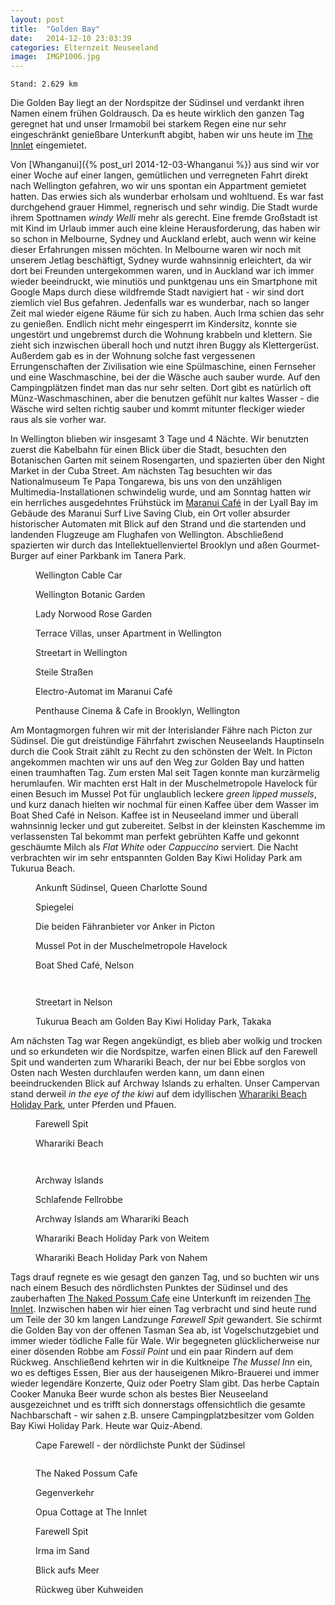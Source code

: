 ```yaml
---
layout: post
title:  "Golden Bay"
date:   2014-12-10 23:03:39
categories: Elternzeit Neuseeland
image:  IMGP1006.jpg
---
```

	Stand: 2.629 km

Die Golden Bay liegt an der Nordspitze der Südinsel und verdankt ihren Namen einem frühen Goldrausch. Da es heute wirklich den ganzen Tag geregnet hat und unser Irmamobil bei starkem Regen eine nur sehr eingeschränkt genießbare Unterkunft abgibt, haben wir uns heute im [The Innlet][theinnlet] eingemietet.

Von [Whanganui]({% post_url 2014-12-03-Whanganui %}) aus sind wir vor einer Woche auf einer langen, gemütlichen und verregneten Fahrt direkt nach Wellington gefahren, wo wir uns spontan ein Appartment gemietet hatten. Das erwies sich als wunderbar erholsam und wohltuend. Es war fast durchgehend grauer Himmel, regnerisch und sehr windig. Die Stadt wurde ihrem Spottnamen *windy Welli* mehr als gerecht. Eine fremde Großstadt ist mit Kind im Urlaub immer auch eine kleine Herausforderung, das haben wir so schon in Melbourne, Sydney und Auckland erlebt, auch wenn wir keine dieser Erfahrungen missen möchten. In Melbourne waren wir noch mit unserem Jetlag beschäftigt, Sydney wurde wahnsinnig erleichtert, da wir dort bei Freunden untergekommen waren, und in Auckland war ich immer wieder beeindruckt, wie minutiös und punktgenau uns ein Smartphone mit Google Maps durch diese wildfremde Stadt navigiert hat - wir sind dort ziemlich viel Bus gefahren. Jedenfalls war es wunderbar, nach so langer Zeit mal wieder eigene Räume für sich zu haben. Auch Irma schien das sehr zu genießen. Endlich nicht mehr eingesperrt im Kindersitz, konnte sie ungestört und ungebremst durch die Wohnung krabbeln und klettern. Sie zieht sich inzwischen überall hoch und nutzt ihren Buggy als Klettergerüst. Außerdem gab es in der Wohnung solche fast vergessenen Errungenschaften der Zivilisation wie eine Spülmaschine, einen Fernseher und eine Waschmaschine, bei der die Wäsche auch sauber wurde. Auf den Campingplätzen findet man das nur sehr selten. Dort gibt es natürlich oft Münz-Waschmaschinen, aber die benutzen gefühlt nur kaltes Wasser - die Wäsche wird selten richtig sauber und kommt mitunter fleckiger wieder raus als sie vorher war.

In Wellington blieben wir insgesamt 3 Tage und 4 Nächte. Wir benutzten zuerst die Kabelbahn für einen Blick über die Stadt, besuchten den Botanischen Garten mit seinem Rosengarten, und spazierten über den Night Market in der Cuba Street. Am nächsten Tag besuchten wir das Nationalmuseum Te Papa Tongarewa, bis uns von den unzähligen Multimedia-Installationen schwindelig wurde, und am Sonntag hatten wir ein herrliches ausgedehntes Frühstück im [Maranui Café][maranui] in der Lyall Bay im Gebäude des Maranui Surf Live Saving Club, ein Ort voller absurder historischer Automaten mit Blick auf den Strand und die startenden und landenden Flugzeuge am Flughafen von Wellington. Abschließend spazierten wir durch das Intellektuellenviertel Brooklyn und aßen Gourmet-Burger auf einer Parkbank im Tanera Park.

<div class="carousel">
<figure>
	<picture>
		<source srcset="/assets/images/phone/IMGP0874.JPG" media="(max-width:320px)">
		<source srcset="/assets/images/tablet/IMGP0874.JPG" media="(max-width:800px)">
		<source srcset="/assets/images/desktop/IMGP0874.JPG" media="(min-width:800px)">
		<img alt="">
	</picture>
	<figcaption>Wellington Cable Car</figcaption>
</figure>
<figure>
	<picture>
		<source srcset="/assets/images/phone/IMGP0876.JPG" media="(max-width:320px)">
		<source srcset="/assets/images/tablet/IMGP0876.JPG" media="(max-width:800px)">
		<source srcset="/assets/images/desktop/IMGP0876.JPG" media="(min-width:800px)">
		<img alt="">
	</picture>
	<figcaption>Wellington Botanic Garden</figcaption>
</figure>
<figure>
	<picture>
		<source srcset="/assets/images/phone/IMGP0885.JPG" media="(max-width:320px)">
		<source srcset="/assets/images/tablet/IMGP0885.JPG" media="(max-width:800px)">
		<source srcset="/assets/images/desktop/IMGP0885.JPG" media="(min-width:800px)">
		<img alt="">
	</picture>
	<figcaption>Lady Norwood Rose Garden</figcaption>
</figure>
<figure>
	<picture>
		<source srcset="/assets/images/phone/IMGP0905.JPG" media="(max-width:320px)">
		<source srcset="/assets/images/tablet/IMGP0905.JPG" media="(max-width:800px)">
		<source srcset="/assets/images/desktop/IMGP0905.JPG" media="(min-width:800px)">
		<img alt="">
	</picture>
	<figcaption>Terrace Villas, unser Apartment in Wellington</figcaption>
</figure>
<figure>
	<picture>
		<source srcset="/assets/images/phone/IMGP0924.JPG" media="(max-width:320px)">
		<source srcset="/assets/images/tablet/IMGP0924.JPG" media="(max-width:800px)">
		<source srcset="/assets/images/desktop/IMGP0924.JPG" media="(min-width:800px)">
		<img alt="">
	</picture>
	<figcaption>Streetart in Wellington</figcaption>
</figure>
<figure>
	<picture>
		<source srcset="/assets/images/phone/IMG_0691.JPG" media="(max-width:320px)">
		<source srcset="/assets/images/tablet/IMG_0691.JPG" media="(max-width:800px)">
		<source srcset="/assets/images/desktop/IMG_0691.JPG" media="(min-width:800px)">
		<img alt="">
	</picture>
	<figcaption>Steile Straßen</figcaption>
</figure>
<figure>
	<picture>
		<source srcset="/assets/images/phone/DSC02199.JPG" media="(max-width:320px)">
		<source srcset="/assets/images/tablet/DSC02199.JPG" media="(max-width:800px)">
		<source srcset="/assets/images/desktop/DSC02199.JPG" media="(min-width:800px)">
		<img alt="">
	</picture>
	<figcaption>Electro-Automat im Maranui Café</figcaption>
</figure>
<figure>
	<picture>
		<source srcset="/assets/images/phone/DSC02210.JPG" media="(max-width:320px)">
		<source srcset="/assets/images/tablet/DSC02210.JPG" media="(max-width:800px)">
		<source srcset="/assets/images/desktop/DSC02210.JPG" media="(min-width:800px)">
		<img alt="">
	</picture>
	<figcaption>Penthause Cinema & Cafe in Brooklyn, Wellington</figcaption>
</figure>
</div>

Am Montagmorgen fuhren wir mit der Interislander Fähre nach Picton zur Südinsel. Die gut dreistündige Fährfahrt zwischen Neuseelands Hauptinseln durch die Cook Strait zählt zu Recht zu den schönsten der Welt. In Picton angekommen machten wir uns auf den Weg zur Golden Bay und hatten einen traumhaften Tag. Zum ersten Mal seit Tagen konnte man kurzärmelig herumlaufen. Wir machten erst Halt in der Muschelmetropole Havelock für einen Besuch im Mussel Pot für unglaublich leckere *green lipped mussels*, und kurz danach hielten wir nochmal für einen Kaffee über dem Wasser im Boat Shed Café in Nelson. Kaffee ist in Neuseeland immer und überall wahnsinnig lecker und gut zubereitet. Selbst in der kleinsten Kaschemme im verlassensten Tal bekommt man perfekt gebrühten Kaffe und gekonnt geschäumte Milch als *Flat White* oder *Cappuccino* serviert. Die Nacht verbrachten wir im sehr entspannten Golden Bay Kiwi Holiday Park am Tukurua Beach.

<div class="carousel">
<figure>
	<picture>
		<source srcset="/assets/images/phone/IMGP0960.JPG" media="(max-width:320px)">
		<source srcset="/assets/images/tablet/IMGP0960.JPG" media="(max-width:800px)">
		<source srcset="/assets/images/desktop/IMGP0960.JPG" media="(min-width:800px)">
		<img alt="">
	</picture>
	<figcaption>Ankunft Südinsel, Queen Charlotte Sound</figcaption>
</figure>
<figure>
	<picture>
		<source srcset="/assets/images/phone/IMGP0965.JPG" media="(max-width:320px)">
		<source srcset="/assets/images/tablet/IMGP0965.JPG" media="(max-width:800px)">
		<source srcset="/assets/images/desktop/IMGP0965.JPG" media="(min-width:800px)">
		<img alt="">
	</picture>
	<figcaption>Spiegelei</figcaption>
</figure>
<figure>
	<picture>
		<source srcset="/assets/images/phone/IMGP0968.JPG" media="(max-width:320px)">
		<source srcset="/assets/images/tablet/IMGP0968.JPG" media="(max-width:800px)">
		<source srcset="/assets/images/desktop/IMGP0968.JPG" media="(min-width:800px)">
		<img alt="">
	</picture>
	<figcaption>Die beiden Fähranbieter vor Anker in Picton</figcaption>
</figure>
<figure>
	<picture>
		<source srcset="/assets/images/phone/DSC02223.JPG" media="(max-width:320px)">
		<source srcset="/assets/images/tablet/DSC02223.JPG" media="(max-width:800px)">
		<source srcset="/assets/images/desktop/DSC02223.JPG" media="(min-width:800px)">
		<img alt="">
	</picture>
	<figcaption>Mussel Pot in der Muschelmetropole Havelock</figcaption>
</figure>
<figure>
	<picture>
		<source srcset="/assets/images/phone/DSC02227.JPG" media="(max-width:320px)">
		<source srcset="/assets/images/tablet/DSC02227.JPG" media="(max-width:800px)">
		<source srcset="/assets/images/desktop/DSC02227.JPG" media="(min-width:800px)">
		<img alt="">
	</picture>
	<figcaption>Boat Shed Café, Nelson</figcaption>
</figure>
<figure>
	<picture>
		<source srcset="/assets/images/phone/IMGP0973.JPG" media="(max-width:320px)">
		<source srcset="/assets/images/tablet/IMGP0973.JPG" media="(max-width:800px)">
		<source srcset="/assets/images/desktop/IMGP0973.JPG" media="(min-width:800px)">
		<img alt="">
	</picture>
</figure>
<figure>
	<picture>
		<source srcset="/assets/images/phone/IMGP0976.JPG" media="(max-width:320px)">
		<source srcset="/assets/images/tablet/IMGP0976.JPG" media="(max-width:800px)">
		<source srcset="/assets/images/desktop/IMGP0976.JPG" media="(min-width:800px)">
		<img alt="">
	</picture>
</figure>
<figure>
	<picture>
		<source srcset="/assets/images/phone/IMGP0985.JPG" media="(max-width:320px)">
		<source srcset="/assets/images/tablet/IMGP0985.JPG" media="(max-width:800px)">
		<source srcset="/assets/images/desktop/IMGP0985.JPG" media="(min-width:800px)">
		<img alt="">
	</picture>
	<figcaption>Streetart in Nelson</figcaption>
</figure>
<figure>
	<picture>
		<source srcset="/assets/images/phone/IMGP1007.JPG" media="(max-width:320px)">
		<source srcset="/assets/images/tablet/IMGP1007.JPG" media="(max-width:800px)">
		<source srcset="/assets/images/desktop/IMGP1007.JPG" media="(min-width:800px)">
		<img alt="">
	</picture>
	<figcaption>Tukurua Beach am Golden Bay Kiwi Holiday Park, Takaka</figcaption>
</figure>
</div>

Am nächsten Tag war Regen angekündigt, es blieb aber wolkig und trocken und so erkundeten wir die Nordspitze, warfen einen Blick auf den Farewell Spit und wanderten zum Wharariki Beach, der nur bei Ebbe sorglos von Osten nach Westen durchlaufen werden kann, um dann einen beeindruckenden Blick auf Archway Islands zu erhalten. Unser Campervan stand derweil *in the eye of the kiwi* auf dem idyllischen [Wharariki Beach Holiday Park][whararikibeachholidaypark], unter Pferden und Pfauen.

<div class="carousel">
<figure>
	<picture>
		<source srcset="/assets/images/phone/IMGP1017.JPG" media="(max-width:320px)">
		<source srcset="/assets/images/tablet/IMGP1017.JPG" media="(max-width:800px)">
		<source srcset="/assets/images/desktop/IMGP1017.JPG" media="(min-width:800px)">
		<img alt="">
	</picture>
	<figcaption>Farewell Spit</figcaption>
</figure>
<figure>
	<picture>
		<source srcset="/assets/images/phone/IMGP1035.JPG" media="(max-width:320px)">
		<source srcset="/assets/images/tablet/IMGP1035.JPG" media="(max-width:800px)">
		<source srcset="/assets/images/desktop/IMGP1035.JPG" media="(min-width:800px)">
		<img alt="">
	</picture>
	<figcaption>Wharariki Beach</figcaption>
</figure>
<figure>
	<picture>
		<source srcset="/assets/images/phone/DSC02230.JPG" media="(max-width:320px)">
		<source srcset="/assets/images/tablet/DSC02230.JPG" media="(max-width:800px)">
		<source srcset="/assets/images/desktop/DSC02230.JPG" media="(min-width:800px)">
		<img alt="">
	</picture>
</figure>
<figure>
	<picture>
		<source srcset="/assets/images/phone/IMGP1048.JPG" media="(max-width:320px)">
		<source srcset="/assets/images/tablet/IMGP1048.JPG" media="(max-width:800px)">
		<source srcset="/assets/images/desktop/IMGP1048.JPG" media="(min-width:800px)">
		<img alt="">
	</picture>
</figure>
<figure>
	<picture>
		<source srcset="/assets/images/phone/IMGP1049.JPG" media="(max-width:320px)">
		<source srcset="/assets/images/tablet/IMGP1049.JPG" media="(max-width:800px)">
		<source srcset="/assets/images/desktop/IMGP1049.JPG" media="(min-width:800px)">
		<img alt="">
	</picture>
	<figcaption>Archway Islands</figcaption>
</figure>
<figure>
	<picture>
		<source srcset="/assets/images/phone/IMGP1054.JPG" media="(max-width:320px)">
		<source srcset="/assets/images/tablet/IMGP1054.JPG" media="(max-width:800px)">
		<source srcset="/assets/images/desktop/IMGP1054.JPG" media="(min-width:800px)">
		<img alt="">
	</picture>
	<figcaption>Schlafende Fellrobbe</figcaption>
</figure>
<figure>
	<picture>
		<source srcset="/assets/images/phone/IMGP1057.JPG" media="(max-width:320px)">
		<source srcset="/assets/images/tablet/IMGP1057.JPG" media="(max-width:800px)">
		<source srcset="/assets/images/desktop/IMGP1057.JPG" media="(min-width:800px)">
		<img alt="">
	</picture>
	<figcaption>Archway Islands am Wharariki Beach</figcaption>
</figure>
<figure>
	<picture>
		<source srcset="/assets/images/phone/IMGP1068.JPG" media="(max-width:320px)">
		<source srcset="/assets/images/tablet/IMGP1068.JPG" media="(max-width:800px)">
		<source srcset="/assets/images/desktop/IMGP1068.JPG" media="(min-width:800px)">
		<img alt="">
	</picture>
	<figcaption>Wharariki Beach Holiday Park von Weitem</figcaption>
</figure>
<figure>
	<picture>
		<source srcset="/assets/images/phone/IMGP1076.JPG" media="(max-width:320px)">
		<source srcset="/assets/images/tablet/IMGP1076.JPG" media="(max-width:800px)">
		<source srcset="/assets/images/desktop/IMGP1076.JPG" media="(min-width:800px)">
		<img alt="">
	</picture>
	<figcaption>Wharariki Beach Holiday Park von Nahem</figcaption>
</figure>
</div>

Tags drauf regnete es wie gesagt den ganzen Tag, und so buchten wir uns nach einem Besuch des nördlichsten Punktes der Südinsel und des zauberhaften [The Naked Possum Cafe][nakedpossum] eine Unterkunft im reizenden [The Innlet][theinnlet]. Inzwischen haben wir hier einen Tag verbracht und sind heute rund um Teile der 30 km langen Landzunge *Farewell Spit* gewandert. Sie schirmt die Golden Bay von der offenen Tasman Sea ab, ist Vogelschutzgebiet und immer wieder tödliche Falle für Wale. Wir begegneten glücklicherweise nur einer dösenden Robbe am *Fossil Point* und ein paar Rindern auf dem Rückweg. Anschließend kehrten wir in die Kultkneipe *The Mussel Inn* ein, wo es deftiges Essen, Bier aus der hauseigenen Mikro-Brauerei und immer wieder legendäre Konzerte, Quiz oder Poetry Slam gibt. Das herbe Captain Cooker Manuka Beer wurde schon als bestes Bier Neuseeland ausgezeichnet und es trifft sich donnerstags offensichtlich die gesamte Nachbarschaft - wir sahen z.B. unsere Campingplatzbesitzer vom Golden Bay Kiwi Holiday Park. Heute war Quiz-Abend.

<div class="carousel">
<figure>
	<picture>
		<source srcset="/assets/images/phone/DSC02241.JPG" media="(max-width:320px)">
		<source srcset="/assets/images/tablet/DSC02241.JPG" media="(max-width:800px)">
		<source srcset="/assets/images/desktop/DSC02241.JPG" media="(min-width:800px)">
		<img alt="">
	</picture>
	<figcaption>Cape Farewell - der nördlichste Punkt der Südinsel</figcaption>
</figure>
<figure>
	<picture>
		<source srcset="/assets/images/phone/DSC02250.JPG" media="(max-width:320px)">
		<source srcset="/assets/images/tablet/DSC02250.JPG" media="(max-width:800px)">
		<source srcset="/assets/images/desktop/DSC02250.JPG" media="(min-width:800px)">
		<img alt="">
	</picture>
</figure>
<figure>
	<picture>
		<source srcset="/assets/images/phone/IMG_0717.JPG" media="(max-width:320px)">
		<source srcset="/assets/images/tablet/IMG_0717.JPG" media="(max-width:800px)">
		<source srcset="/assets/images/desktop/IMG_0717.JPG" media="(min-width:800px)">
		<img alt="">
	</picture>
	<figcaption>The Naked Possum Cafe</figcaption>
</figure>
<figure>
	<picture>
		<source srcset="/assets/images/phone/DSC02253.JPG" media="(max-width:320px)">
		<source srcset="/assets/images/tablet/DSC02253.JPG" media="(max-width:800px)">
		<source srcset="/assets/images/desktop/DSC02253.JPG" media="(min-width:800px)">
		<img alt="">
	</picture>
	<figcaption>Gegenverkehr</figcaption>
</figure>
<figure>
	<picture>
		<source srcset="/assets/images/phone/IMGP1080.JPG" media="(max-width:320px)">
		<source srcset="/assets/images/tablet/IMGP1080.JPG" media="(max-width:800px)">
		<source srcset="/assets/images/desktop/IMGP1080.JPG" media="(min-width:800px)">
		<img alt="">
	</picture>
	<figcaption>Opua Cottage at The Innlet</figcaption>
</figure>
<figure>
	<picture>
		<source srcset="/assets/images/phone/IMGP1117.JPG" media="(max-width:320px)">
		<source srcset="/assets/images/tablet/IMGP1117.JPG" media="(max-width:800px)">
		<source srcset="/assets/images/desktop/IMGP1117.JPG" media="(min-width:800px)">
		<img alt="">
	</picture>
	<figcaption>Farewell Spit</figcaption>
</figure>
<figure>
	<picture>
		<source srcset="/assets/images/phone/IMGP1122.JPG" media="(max-width:320px)">
		<source srcset="/assets/images/tablet/IMGP1122.JPG" media="(max-width:800px)">
		<source srcset="/assets/images/desktop/IMGP1122.JPG" media="(min-width:800px)">
		<img alt="">
	</picture>
	<figcaption>Irma im Sand</figcaption>
</figure>
<figure>
	<picture>
		<source srcset="/assets/images/phone/IMGP1125.JPG" media="(max-width:320px)">
		<source srcset="/assets/images/tablet/IMGP1125.JPG" media="(max-width:800px)">
		<source srcset="/assets/images/desktop/IMGP1125.JPG" media="(min-width:800px)">
		<img alt="">
	</picture>
	<figcaption>Blick aufs Meer</figcaption>
</figure>
<figure>
	<picture>
		<source srcset="/assets/images/phone/DSC02281.JPG" media="(max-width:320px)">
		<source srcset="/assets/images/tablet/DSC02281.JPG" media="(max-width:800px)">
		<source srcset="/assets/images/desktop/DSC02281.JPG" media="(min-width:800px)">
		<img alt="">
	</picture>
	<figcaption>Rückweg über Kuhweiden</figcaption>
</figure>
</div>


[theinnlet]: http://goldenbayindex.co.nz/theinnlet
[maranui]: http://www.maranui.co.nz/
[whararikibeachholidaypark]: http://www.whararikibeachholidaypark.co.nz/
[nakedpossum]: http://www.nakedpossum.com/
